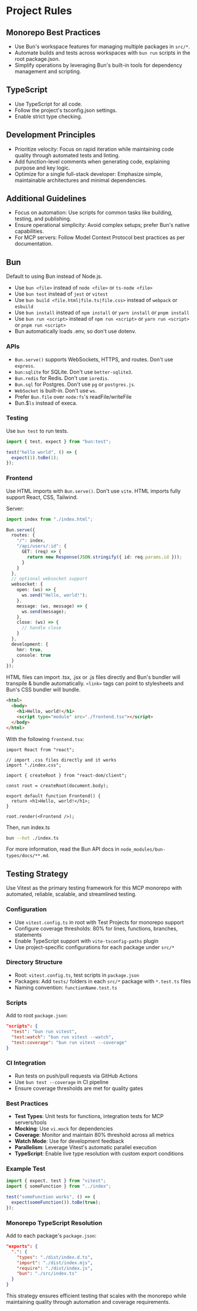 # Project Rules

## Monorepo Best Practices

- Use Bun's workspace features for managing multiple packages in `src/*`.
- Automate builds and tests across workspaces with `bun run` scripts in the root
  package.json.
- Simplify operations by leveraging Bun's built-in tools for dependency
  management and scripting.

## TypeScript

- Use TypeScript for all code.
- Follow the project's tsconfig.json settings.
- Enable strict type checking.

## Development Principles

- Prioritize velocity: Focus on rapid iteration while maintaining code quality
  through automated tests and linting.
- Add function-level comments when generating code, explaining purpose and key
  logic.
- Optimize for a single full-stack developer: Emphasize simple, maintainable
  architectures and minimal dependencies.

## Additional Guidelines

- Focus on automation: Use scripts for common tasks like building, testing, and
  publishing.
- Ensure operational simplicity: Avoid complex setups; prefer Bun's native
  capabilities.
- For MCP servers: Follow Model Context Protocol best practices as per
  documentation.

## Bun

Default to using Bun instead of Node.js.

- Use `bun <file>` instead of `node <file>` or `ts-node <file>`
- Use `bun test` instead of `jest` or `vitest`
- Use `bun build <file.html|file.ts|file.css>` instead of `webpack` or `esbuild`
- Use `bun install` instead of `npm install` or `yarn install` or `pnpm install`
- Use `bun run <script>` instead of `npm run <script>` or `yarn run <script>` or
  `pnpm run <script>`
- Bun automatically loads .env, so don't use dotenv.

### APIs

- `Bun.serve()` supports WebSockets, HTTPS, and routes. Don't use `express`.
- `bun:sqlite` for SQLite. Don't use `better-sqlite3`.
- `Bun.redis` for Redis. Don't use `ioredis`.
- `Bun.sql` for Postgres. Don't use `pg` or `postgres.js`.
- `WebSocket` is built-in. Don't use `ws`.
- Prefer `Bun.file` over `node:fs`'s readFile/writeFile
- Bun.$`ls` instead of execa.

### Testing

Use `bun test` to run tests.

```ts
import { test, expect } from "bun:test";

test("hello world", () => {
  expect(1).toBe(1);
});
```

### Frontend

Use HTML imports with `Bun.serve()`. Don't use `vite`. HTML imports fully
support React, CSS, Tailwind.

Server:

```ts
import index from "./index.html";

Bun.serve({
  routes: {
    "/": index,
    "/api/users/:id": {
      GET: (req) => {
        return new Response(JSON.stringify({ id: req.params.id }));
      }
    }
  },
  // optional websocket support
  websocket: {
    open: (ws) => {
      ws.send("Hello, world!");
    },
    message: (ws, message) => {
      ws.send(message);
    },
    close: (ws) => {
      // handle close
    }
  },
  development: {
    hmr: true,
    console: true
  }
});
```

HTML files can import .tsx, .jsx or .js files directly and Bun's bundler will
transpile & bundle automatically. `<link>` tags can point to stylesheets and
Bun's CSS bundler will bundle.

```html
<html>
  <body>
    <h1>Hello, world!</h1>
    <script type="module" src="./frontend.tsx"></script>
  </body>
</html>
```

With the following `frontend.tsx`:

```tsx
import React from "react";

// import .css files directly and it works
import "./index.css";

import { createRoot } from "react-dom/client";

const root = createRoot(document.body);

export default function Frontend() {
  return <h1>Hello, world!</h1>;
}

root.render(<Frontend />);
```

Then, run index.ts

```sh
bun --hot ./index.ts
```

For more information, read the Bun API docs in
`node_modules/bun-types/docs/**.md`.

## Testing Strategy

Use Vitest as the primary testing framework for this MCP monorepo with
automated, reliable, scalable, and streamlined testing.

### Configuration

- Use `vitest.config.ts` in root with Test Projects for monorepo support
- Configure coverage thresholds: 80% for lines, functions, branches, statements
- Enable TypeScript support with `vite-tsconfig-paths` plugin
- Use project-specific configurations for each package under `src/*`

### Directory Structure

- Root: `vitest.config.ts`, test scripts in `package.json`
- Packages: Add `tests/` folders in each `src/*` package with `*.test.ts` files
- Naming convention: `functionName.test.ts`

### Scripts

Add to root `package.json`:

```json
"scripts": {
  "test": "bun run vitest",
  "test:watch": "bun run vitest --watch",
  "test:coverage": "bun run vitest --coverage"
}
```

### CI Integration

- Run tests on push/pull requests via GitHub Actions
- Use `bun test --coverage` in CI pipeline
- Ensure coverage thresholds are met for quality gates

### Best Practices

- **Test Types**: Unit tests for functions, integration tests for MCP
  servers/tools
- **Mocking**: Use `vi.mock` for dependencies
- **Coverage**: Monitor and maintain 80% threshold across all metrics
- **Watch Mode**: Use for development feedback
- **Parallelism**: Leverage Vitest's automatic parallel execution
- **TypeScript**: Enable live type resolution with custom export conditions

### Example Test

```ts
import { expect, test } from "vitest";
import { someFunction } from "../index";

test("someFunction works", () => {
  expect(someFunction()).toBe(true);
});
```

### Monorepo TypeScript Resolution

Add to each package's `package.json`:

```json
"exports": {
  ".": {
    "types": "./dist/index.d.ts",
    "import": "./dist/index.mjs",
    "require": "./dist/index.js",
    "bun": "./src/index.ts"
  }
}
```

This strategy ensures efficient testing that scales with the monorepo while
maintaining quality through automation and coverage requirements.
